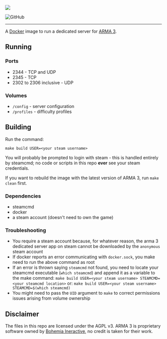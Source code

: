 ![](https://arma3guide.com/custom/images/Banner.jpg)

![GitHub](https://img.shields.io/github/license/FragSoc/arma3-docker?style=flat-square)

---

A [Docker](https://www.docker.com/) image to run a dedicated server for [ARMA 3](https://arma3.com/).

## Running

### Ports

- 2344 - TCP and UDP
- 2345 - TCP
- 2302 to 2306 inclusive - UDP

### Volumes

- `/config` - server configuration
- `/profiles` - difficulty profiles

## Building

Run the command:

```
make build USER=<your steam username>
```

You will probably be prompted to login with steam - this is handled entirely by steamcmd; no code or scripts in this repo **ever** see your steam credentials.

If you want to rebuild the image with the latest version of ARMA 3, run `make clean` first.

### Dependencies

- steamcmd
- docker
- a steam account (doesn't need to own the game)

### Troubleshooting

- You require a steam account because, for whatever reason, the arma 3 dedicated server app on steam cannot be downloaded by the `anonymous` steam account
- If docker reports an error communicating with `docker.sock`, you make need to run the above command as root
- If an error is thrown saying `steamcmd` not found, you need to locate your steamcmd executable (`which steamcmd`) and append it as a variable to the make command:
  `make build USER=<your steam username> STEAMCMD=<your steamcmd location>`
  or:
  `make build USER=<your steam username> STEAMCMD=$(which steamcmd)`
- You might need to pass the `UID` argument to `make` to correct permissions issues arising from volume ownership

## Disclaimer

The files in this repo are licensed under the AGPL v3.
ARMA 3 is proprietary software owned by [Bohemia Ineractive](https://www.bohemia.net/), no credit is taken for their work.

